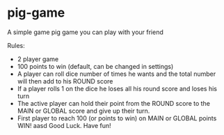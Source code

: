 # pig-game
A simple game pig game you can play with your friend

Rules:
- 2 player game
- 100 points to win (default, can be changed in settings)
- A player can roll dice number of times he wants and the total number will then add to his ROUND score
- If a player rolls 1 on the dice he loses all his round score and loses his turn
- The active player can hold their point from the ROUND score to the MAIN or GLOBAL score and give up their turn.
- First player to reach 100 (or points to win) on MAIN or GLOBAL points WIN!
aasd
Good Luck. Have fun!
